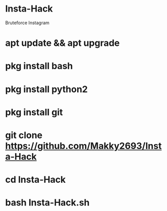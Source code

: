 # Insta-Hack
Bruteforce Instagram
# apt update && apt upgrade
# pkg install bash
# pkg install python2
# pkg install git
# git clone https://github.com/Makky2693/Insta-Hack
# cd Insta-Hack
# bash Insta-Hack.sh
